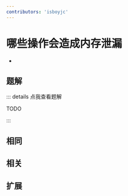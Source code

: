 ```yaml
---
contributors: 'isboyjc'
---
```


# 哪些操作会造成内存泄漏

- 



## 题解

::: details 点我查看题解

  TODO

:::



## 相同


## 相关


## 扩展

